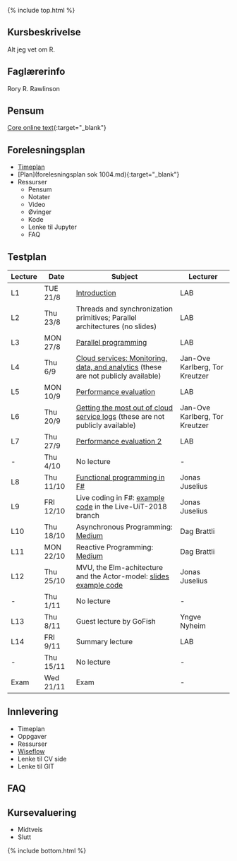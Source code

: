 {% include top.html %}
<!--For å endre fagtittel, fagundertittel, bakgrunn og fagbilde gjør endringer i config.yml->
<!--Gjør endringer under her-->



## Kursbeskrivelse 

Alt jeg vet om R.

## Faglærerinfo
Rory R. Rawlinson
## Pensum
[Core online text](https://www.core-econ.org/the-economy/book/text/0-3-contents.html){:target="_blank"}

## Forelesningsplan
- [Timeplan](http://timeplan.uit.no/emne_timeplan.php?sem=21h&module%5B%5D=SOK-1004-1)
- [Plan](forelesningsplan sok 1004.md){:target="_blank"}
- Ressurser
  - Pensum
  - Notater
  - Video
  - Øvinger
  - Kode
  - Lenke til Jupyter
  - FAQ


## Testplan

| Lecture | Date      | Subject                                                              | Lecturer  |
|---------|-----------|----------------------------------------------------------------------|-----------|
| L1      | TUE 21/8  | [Introduction](lectures/01-introduction.pptx)                        | LAB       |
| L2      | Thu 23/8  | Threads and synchronization primitives; Parallel architectures (no slides) | LAB |
| L3      | MON 27/8  | [Parallel programming](lectures/03-parallel-programs.pptx)           | LAB        |
| L4      | Thu 6/9   | [Cloud services: Monitoring, data, and analytics](https://github.com/uit-inf-2202-f18/private-lecture-notes) (these are not publicly available) | Jan-Ove Karlberg, Tor Kreutzer |
| L5      | MON 10/9  | [Performance evaluation](lectures/05-performance-evaluation.pptx)    | LAB       |
| L6      | Thu 20/9  | [Getting the most out of cloud service logs](https://github.com/uit-inf-2202-f18/private-lecture-notes) (these are not publicly available) | Jan-Ove Karlberg, Tor Kreutzer |
| L7      | Thu 27/9  | [Performance evaluation 2](lectures/07-performance-evaluation2.pptx) | LAB       |
| -       | Thu 4/10  | No lecture                                                           | -         |
| L8      | Thu 11/10 | [Functional programming in F#](lectures/08-fsharp.pdf)                | Jonas Juselius |
| L9      | FRI 12/10 | Live coding in F#: [example code](https://github.com/juselius/FSharpByExample) in the Live-UiT-2018 branch | Jonas Juselius |
| L10     | Thu 18/10 | Asynchronous Programming: [Medium](https://medium.com/@dagbrattli/asynchronicity-in-f-eb4c952f0035) | Dag Brattli |
| L11     | MON 22/10 | Reactive Programming: [Medium](https://medium.com/@dagbrattli/4540377d02fa)           | Dag Brattli |
| L12     | Thu 25/10 | MVU, the Elm-achitecture and the Actor-model: [slides]( https://github.com/juselius/FSharpByExample/tree/master/slides) [example code](https://github.com/juselius/FSharpByExample)  | Jonas Juselius |
| -       | Thu 1/11  | No lecture                                    | -         |
| L13     | Thu 8/11  | Guest lecture by GoFish                       | Yngve Nyheim | 
| L14     | FRI 9/11  | Summary lecture                               | LAB       |
| -       | Thu 15/11 | No lecture                                    | -         |
| Exam    | Wed 21/11 | Exam                                          | -         |

## Innlevering
- Timeplan
- Oppgaver
- Ressurser
- [Wiseflow](https://europe.wiseflow.net/login/license/6)
- Lenke til CV side
- Lenke til GIT

## FAQ

## Kursevaluering
- Midtveis
- Slutt




<!--Gjør endringer over her-->
{% include bottom.html %}


























